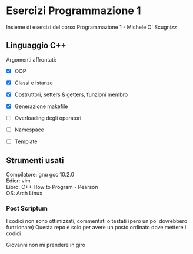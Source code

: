# Esercizi Programmazione 1
Insieme di esercizi del corso Programmazione 1 - Michele O' Scugnizz

## Linguaggio C++
Argomenti affrontati:
- [x] OOP
- [x] Classi e istanze
- [x] Costruttori, setters & getters, funzioni membro
- [x] Generazione makefile
- [ ] Overloading degli operatori
- [ ] Namespace
- [ ] Template


## Strumenti usati
Compilatore: gnu gcc 10.2.0\
Edior: vim\
Libro: C++ How to Program - Pearson\
OS: Arch Linux


### Post Scriptum
I codici non sono ottimizzati, commentati o testati (però un po' dovrebbero funzionare)
Questa repo è solo per avere un posto ordinato dove mettere i codici

Giovanni non mi prendere in giro

